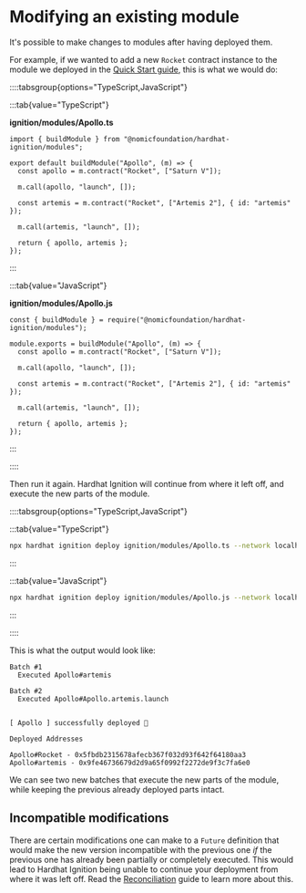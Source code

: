 # Modifying an existing module

It's possible to make changes to modules after having deployed them.

For example, if we wanted to add a new `Rocket` contract instance to the module we deployed in the [Quick Start guide](../getting-started/index.md#quick-start), this is what we would do:

::::tabsgroup{options="TypeScript,JavaScript"}

:::tab{value="TypeScript"}

**ignition/modules/Apollo.ts**

```typescript{8,10,12}
import { buildModule } from "@nomicfoundation/hardhat-ignition/modules";

export default buildModule("Apollo", (m) => {
  const apollo = m.contract("Rocket", ["Saturn V"]);

  m.call(apollo, "launch", []);

  const artemis = m.contract("Rocket", ["Artemis 2"], { id: "artemis" });

  m.call(artemis, "launch", []);

  return { apollo, artemis };
});
```

:::

:::tab{value="JavaScript"}

**ignition/modules/Apollo.js**

```javascript{8,10,12}
const { buildModule } = require("@nomicfoundation/hardhat-ignition/modules");

module.exports = buildModule("Apollo", (m) => {
  const apollo = m.contract("Rocket", ["Saturn V"]);

  m.call(apollo, "launch", []);

  const artemis = m.contract("Rocket", ["Artemis 2"], { id: "artemis" });

  m.call(artemis, "launch", []);

  return { apollo, artemis };
});
```

:::

::::

Then run it again. Hardhat Ignition will continue from where it left off, and execute the new parts of the module.

::::tabsgroup{options="TypeScript,JavaScript"}

:::tab{value="TypeScript"}

```sh
npx hardhat ignition deploy ignition/modules/Apollo.ts --network localhost
```

:::

:::tab{value="JavaScript"}

```sh
npx hardhat ignition deploy ignition/modules/Apollo.js --network localhost
```

:::

::::

This is what the output would look like:

```
Batch #1
  Executed Apollo#artemis

Batch #2
  Executed Apollo#Apollo.artemis.launch


[ Apollo ] successfully deployed 🚀

Deployed Addresses

Apollo#Rocket - 0x5fbdb2315678afecb367f032d93f642f64180aa3
Apollo#artemis - 0x9fe46736679d2d9a65f0992f2272de9f3c7fa6e0
```

We can see two new batches that execute the new parts of the module, while keeping the previous already deployed parts intact.

## Incompatible modifications

There are certain modifications one can make to a `Future` definition that would make the new version incompatible with the previous one _if_ the previous one has already been partially or completely executed. This would lead to Hardhat Ignition being unable to continue your deployment from where it was left off. Read the [Reconciliation](../advanced/reconciliation.md) guide to learn more about this.
